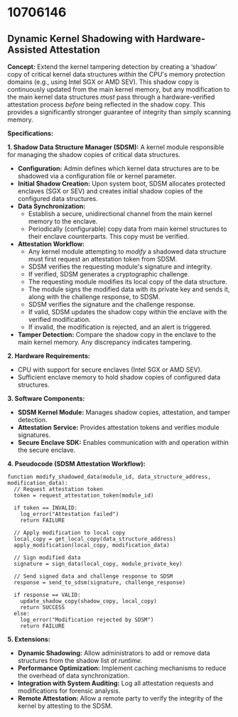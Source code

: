 # 10706146

## Dynamic Kernel Shadowing with Hardware-Assisted Attestation

**Concept:** Extend the kernel tampering detection by creating a ‘shadow’ copy of critical kernel data structures *within* the CPU's memory protection domains (e.g., using Intel SGX or AMD SEV). This shadow copy is continuously updated from the main kernel memory, but any modification to the main kernel data structures *must* pass through a hardware-verified attestation process *before* being reflected in the shadow copy.  This provides a significantly stronger guarantee of integrity than simply scanning memory.

**Specifications:**

**1. Shadow Data Structure Manager (SDSM):** A kernel module responsible for managing the shadow copies of critical data structures.

*   **Configuration:**  Admin defines which kernel data structures are to be shadowed via a configuration file or kernel parameter.
*   **Initial Shadow Creation:** Upon system boot, SDSM allocates protected enclaves (SGX or SEV) and creates initial shadow copies of the configured data structures.
*   **Data Synchronization:**  
    *   Establish a secure, unidirectional channel from the main kernel memory to the enclave.
    *   Periodically (configurable) copy data from main kernel structures to their enclave counterparts. This copy must be verified.
*   **Attestation Workflow:**
    *   Any kernel module attempting to *modify* a shadowed data structure must first request an attestation token from SDSM.
    *   SDSM verifies the requesting module's signature and integrity.
    *   If verified, SDSM generates a cryptographic challenge.
    *   The requesting module modifies its local copy of the data structure.
    *   The module signs the modified data with its private key and sends it, along with the challenge response, to SDSM.
    *   SDSM verifies the signature and the challenge response.
    *   If valid, SDSM updates the shadow copy within the enclave with the verified modification.
    *   If invalid, the modification is rejected, and an alert is triggered.
*   **Tamper Detection:** Compare the shadow copy in the enclave to the main kernel memory. Any discrepancy indicates tampering.

**2. Hardware Requirements:**

*   CPU with support for secure enclaves (Intel SGX or AMD SEV).
*   Sufficient enclave memory to hold shadow copies of configured data structures.

**3. Software Components:**

*   **SDSM Kernel Module:** Manages shadow copies, attestation, and tamper detection.
*   **Attestation Service:**  Provides attestation tokens and verifies module signatures.
*   **Secure Enclave SDK:**  Enables communication with and operation within the secure enclave.

**4. Pseudocode (SDSM Attestation Workflow):**

```
function modify_shadowed_data(module_id, data_structure_address, modification_data):
  // Request attestation token
  token = request_attestation_token(module_id)

  if token == INVALID:
    log_error("Attestation failed")
    return FAILURE

  // Apply modification to local copy
  local_copy = get_local_copy(data_structure_address)
  apply_modification(local_copy, modification_data)

  // Sign modified data
  signature = sign_data(local_copy, module_private_key)

  // Send signed data and challenge response to SDSM
  response = send_to_sdsm(signature, challenge_response)

  if response == VALID:
    update_shadow_copy(shadow_copy, local_copy)
    return SUCCESS
  else:
    log_error("Modification rejected by SDSM")
    return FAILURE
```

**5. Extensions:**

*   **Dynamic Shadowing:** Allow administrators to add or remove data structures from the shadow list *at runtime*.
*   **Performance Optimization:** Implement caching mechanisms to reduce the overhead of data synchronization.
*   **Integration with System Auditing:**  Log all attestation requests and modifications for forensic analysis.
*   **Remote Attestation:**  Allow a remote party to verify the integrity of the kernel by attesting to the SDSM.